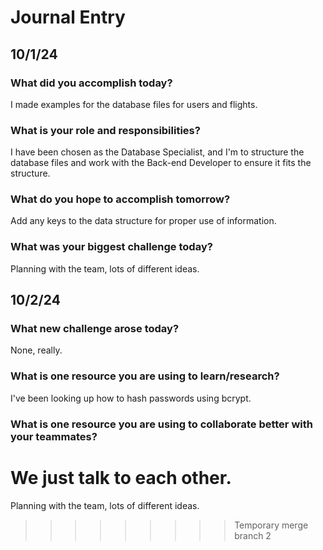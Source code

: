 # Journal Entry

## 10/1/24
### What did you accomplish today?
I made examples for the database files for users and flights.

### What is your role and responsibilities?
I have been chosen as the Database Specialist, and I'm to structure the database files and work with the Back-end Developer to ensure it fits the structure.

### What do you hope to accomplish tomorrow?
Add any keys to the data structure for proper use of information.

### What was your biggest challenge today?
Planning with the team, lots of different ideas.


## 10/2/24
### What new challenge arose today?
None, really.

### What is one resource you are using to learn/research?
I've been looking up how to hash passwords using bcrypt.

### What is one resource you are using to collaborate better with your teammates?
We just talk to each other.
=========
Planning with the team, lots of different ideas.
>>>>>>>>> Temporary merge branch 2
